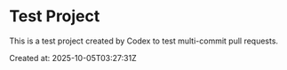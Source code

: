 # Test Project

This is a test project created by Codex to test multi-commit pull requests.

Created at: 2025-10-05T03:27:31Z
